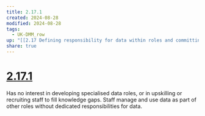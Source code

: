 ```yaml
---
title: 2.17.1
created: 2024-08-28
modified: 2024-08-28
tags:
  - UK-DMM_row
up: "[[2.17 Defining responsibility for data within roles and committing to improving staff data literacy]]"
share: true
---
```

# [2.17.1](2.17.1.md)

Has no interest in developing specialised data roles, or in upskilling or recruiting staff to fill knowledge gaps. Staff manage and use data as part of other roles without dedicated responsibilities for data.

